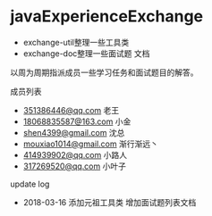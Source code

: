 # javaExperienceExchange


* exchange-util整理一些工具类
* exchange-doc整理一些面试题 文档

以周为周期指派成员一些学习任务和面试题目的解答。

成员列表
* 351386446@qq.com  老王
* 18068835587@163.com  小金
* shen4399@gmail.com 沈总
* mouxiao1014@gmail.com  渐行渐远丶
* 414939902@qq.com 小路人
* 317269520@qq.com 小叶子


update log
* 2018-03-16 添加元祖工具类 增加面试题列表文档